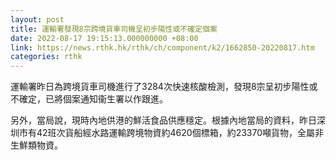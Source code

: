 ```yaml
---
layout: post
title: 運輸署發現8宗跨境貨車司機呈初步陽性或不確定個案
date: 2022-08-17 19:15:13.000000000 +08:00
link: https://news.rthk.hk/rthk/ch/component/k2/1662850-20220817.htm
categories: rthk
---
```


運輸署昨日為跨境貨車司機進行了3284次快速核酸檢測，發現8宗呈初步陽性或不確定，已將個案通知衞生署以作跟進。

另外，當局說，現時內地供港的鮮活食品供應穩定。根據內地當局的資料，昨日深圳市有42班次貨船經水路運輸跨境物資約4620個標箱，約23370噸貨物，全屬非生鮮類物資。
